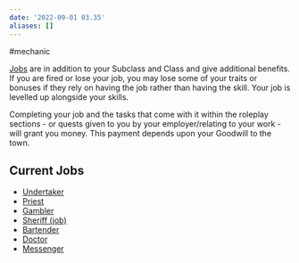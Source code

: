 ```yaml
---
date: '2022-09-01 03.35'
aliases: []
---
```

#mechanic 

[Jobs](Jobs.md) are in addition to your Subclass and Class and give additional benefits. If you are fired or lose your job, you may lose some of your traits or bonuses if they rely on having the job rather than having the skill. Your job is levelled up alongside your skills.

Completing your job and the tasks that come with it within the roleplay sections - or quests given to you by your employer/relating to your work - will grant you money. This payment depends upon your Goodwill to the town.

## Current Jobs
- [Undertaker](Undertaker.md) 
- [Priest](Priest.md)
- [Gambler](Gambler.md)
- [Sheriff (job)](Sheriff%20(job).md)
- [Bartender](Bartender.md)
- [Doctor](Doctor.md)
- [Messenger](Messenger.md)

